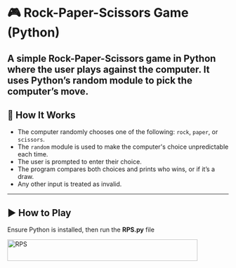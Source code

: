# 🎮 Rock-Paper-Scissors Game (Python)

A simple Rock-Paper-Scissors game in Python where the user plays against the computer. It uses Python’s random module to pick the computer’s move.
---

## 📌 How It Works

- The computer randomly chooses one of the following: `rock`, `paper`, or `scissors`.
- The `random` module is used to make the computer's choice unpredictable each time.
- The user is prompted to enter their choice.
- The program compares both choices and prints who wins, or if it’s a draw.
- Any other input is treated as invalid.

---

## ▶️ How to Play

Ensure Python is installed, then run the **RPS.py** file

<img width="433" height="49" alt="RPS" src="https://github.com/user-attachments/assets/e715aa98-32cf-4d80-b502-c8a4e4ecd674" />
